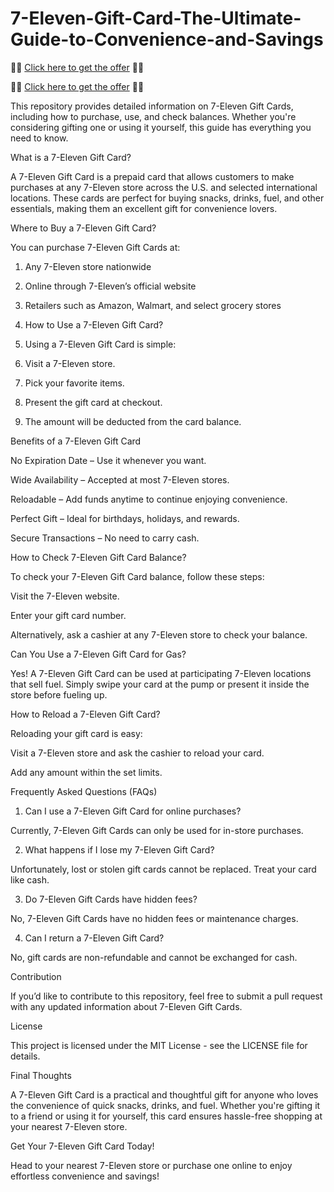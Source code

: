 # 7-Eleven-Gift-Card-The-Ultimate-Guide-to-Convenience-and-Savings
🎁🎁 [Click here to get the offer](https://ss.sneefa.com/david/) 🎁🎁

🎁🎁 [Click here to get the offer](https://ss.sneefa.com/david/) 🎁🎁

This repository provides detailed information on 7-Eleven Gift Cards, including how to purchase, use, and check balances. Whether you're considering gifting one or using it yourself, this guide has everything you need to know.

What is a 7-Eleven Gift Card?

A 7-Eleven Gift Card is a prepaid card that allows customers to make purchases at any 7-Eleven store across the U.S. and selected international locations. These cards are perfect for buying snacks, drinks, fuel, and other essentials, making them an excellent gift for convenience lovers.

Where to Buy a 7-Eleven Gift Card?

You can purchase 7-Eleven Gift Cards at:

1. Any 7-Eleven store nationwide

2. Online through 7-Eleven’s official website

3. Retailers such as Amazon, Walmart, and select grocery stores

4. How to Use a 7-Eleven Gift Card?

5. Using a 7-Eleven Gift Card is simple:

6. Visit a 7-Eleven store.

7. Pick your favorite items.

8. Present the gift card at checkout.

9. The amount will be deducted from the card balance.

Benefits of a 7-Eleven Gift Card

No Expiration Date – Use it whenever you want.

Wide Availability – Accepted at most 7-Eleven stores.

Reloadable – Add funds anytime to continue enjoying convenience.

Perfect Gift – Ideal for birthdays, holidays, and rewards.

Secure Transactions – No need to carry cash.

How to Check 7-Eleven Gift Card Balance?

To check your 7-Eleven Gift Card balance, follow these steps:

Visit the 7-Eleven website.

Enter your gift card number.

Alternatively, ask a cashier at any 7-Eleven store to check your balance.

Can You Use a 7-Eleven Gift Card for Gas?

Yes! A 7-Eleven Gift Card can be used at participating 7-Eleven locations that sell fuel. Simply swipe your card at the pump or present it inside the store before fueling up.

How to Reload a 7-Eleven Gift Card?

Reloading your gift card is easy:

Visit a 7-Eleven store and ask the cashier to reload your card.

Add any amount within the set limits.

Frequently Asked Questions (FAQs)

1. Can I use a 7-Eleven Gift Card for online purchases?

Currently, 7-Eleven Gift Cards can only be used for in-store purchases.

2. What happens if I lose my 7-Eleven Gift Card?

Unfortunately, lost or stolen gift cards cannot be replaced. Treat your card like cash.

3. Do 7-Eleven Gift Cards have hidden fees?

No, 7-Eleven Gift Cards have no hidden fees or maintenance charges.

4. Can I return a 7-Eleven Gift Card?

No, gift cards are non-refundable and cannot be exchanged for cash.

Contribution

If you’d like to contribute to this repository, feel free to submit a pull request with any updated information about 7-Eleven Gift Cards.

License

This project is licensed under the MIT License - see the LICENSE file for details.

Final Thoughts

A 7-Eleven Gift Card is a practical and thoughtful gift for anyone who loves the convenience of quick snacks, drinks, and fuel. Whether you're gifting it to a friend or using it for yourself, this card ensures hassle-free shopping at your nearest 7-Eleven store.

Get Your 7-Eleven Gift Card Today!

Head to your nearest 7-Eleven store or purchase one online to enjoy effortless convenience and savings!
